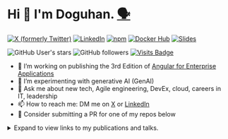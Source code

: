 # Hi 👋 I'm Doguhan. [🗣️](https://app2.nameshouts.com/names/public/my-recording/pronounce-doguhan-uluca-954)

<!-- SHIELDS -->
[![X (formerly Twitter)](https://img.shields.io/badge/@duluca-%23000000.svg?&style=for-the-badge&logo=x&logoColor=white)](https://x.com/intent/user?screen_name=duluca)
[![LinkedIn](https://img.shields.io/badge/linkedin-%230077B5.svg?&style=for-the-badge&logo=linkedin&logoColor=white)](https://www.linkedin.com/in/duluca/)
[![npm](https://img.shields.io/badge/npm-%23CB3837.svg?&style=for-the-badge&logo=npm&logoColor=white)](https://www.npmjs.com/~duluca)
[![Docker Hub](https://img.shields.io/badge/docker-%232496ED.svg?&style=for-the-badge&logo=docker&logoColor=white)](https://hub.docker.com/r/duluca/)
[![Slides](https://img.shields.io/badge/slides-%23E4637C.svg?&style=for-the-badge&logo=slides&logoColor=white)](https://slides.com/doguhanuluca)

<!-- ![](https://github-readme-stats.vercel.app/api?username=duluca) -->

![GitHub User's stars](https://img.shields.io/github/stars/duluca)
![GitHub followers](https://img.shields.io/github/followers/duluca)
[![Visits Badge](https://badges.pufler.dev/visits/duluca/duluca)](https://duluca.github.io)

<!-- [![Blog](https://img.shields.io/badge/blog-%233774E6.svg?&style=for-the-badge&logo=jekyll&logoColor=white)](https://expertlysimple.io)
[![YouTube](https://img.shields.io/badge/youtube-%23FF0000.svg?&style=for-the-badge&logo=youtube&logoColor=white)](https://www.youtube.com/@expertlysimple) 
-->

- 🔭 I’m working on publishing the 3rd Edition of [Angular for Enterprise Applications](https://angularforenterprise.com)
- 🌱 I’m experimenting with generative AI (GenAI)
- 💬 Ask me about new tech, Agile engineering, DevEx, cloud, careers in IT, leadership
- 📫 How to reach me: DM me on [X](https://twitter.com/messages/28426207-3805104374?recipient_id=3805104374&text=Hi%23from%23GitHub) or [LinkedIn](https://www.linkedin.com/in/duluca/)
- 👯 Consider submitting a PR for one of my repos below

<details>
<summary>Expand to view links to my publications and talks.</summary>
  
1. [Websites](https://duluca.github.io/#websites)
2. [Publications](https://duluca.github.io/#publications)
3. [Videos](https://duluca.github.io/#videos)
4. [Podcasts](https://duluca.github.io/#podcasts)
5. [Talks](https://duluca.github.io/#talks)
6. [Training](https://duluca.github.io/#training)
7. [Certifications](https://duluca.github.io/#certifications)
</details>
